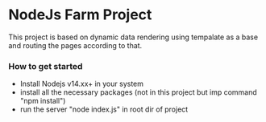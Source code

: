 <h1>NodeJs Farm Project</h1>
<p>This project is based on dynamic data rendering using tempalate as a base and routing the pages according to that.</p>

<h3>How to get started</h3>
<ul>
    <li>Install Nodejs v14.xx+ in your system</li>
    <li>install all the necessary packages (not in this project but imp command "npm install")</li>
    <li>run the server "node index.js" in root dir of project</li>
</ul>